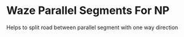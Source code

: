 # Waze Parallel Segments For NP
 Helps to split road between parallel segment with one way direction
